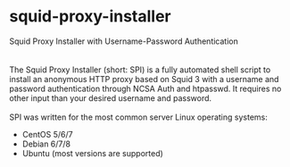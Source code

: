 # squid-proxy-installer
Squid Proxy Installer with Username-Password Authentication<br /><br /><br />
The Squid Proxy Installer (short: SPI) is a fully automated shell script to install an anonymous HTTP proxy based on Squid 3 with a username and password authentication through NCSA Auth and htpasswd. It requires no other input than your desired username and password.<br /><br />
SPI was written for the most common server Linux operating systems:<br />
<ul>
<li>CentOS 5/6/7</li>
<li>Debian 6/7/8</li>
<li>Ubuntu (most versions are supported)</li>
</ul>
